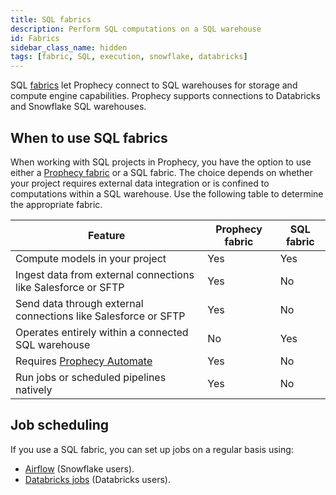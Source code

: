 ```yaml
---
title: SQL fabrics
description: Perform SQL computations on a SQL warehouse
id: Fabrics
sidebar_class_name: hidden
tags: [fabric, SQL, execution, snowflake, databricks]
---
```


SQL [fabrics](docs/getting-started/concepts/fabrics.md) let Prophecy connect to SQL warehouses for storage and compute engine capabilities. Prophecy supports connections to Databricks and Snowflake SQL warehouses.

## When to use SQL fabrics

When working with SQL projects in Prophecy, you have the option to use either a [Prophecy fabric](/administration/fabrics/prophecy-fabrics) or a SQL fabric. The choice depends on whether your project requires external data integration or is confined to computations within a SQL warehouse. Use the following table to determine the appropriate fabric.

| Feature                                                        | Prophecy fabric | SQL fabric |
| -------------------------------------------------------------- | --------------- | ---------- |
| Compute models in your project                                 | Yes             | Yes        |
| Ingest data from external connections like Salesforce or SFTP  | Yes             | No         |
| Send data through external connections like Salesforce or SFTP | Yes             | No         |
| Operates entirely within a connected SQL warehouse             | No              | Yes        |
| Requires [Prophecy Automate](/administration/architecture)     | Yes             | No         |
| Run jobs or scheduled pipelines natively                       | Yes             | No         |

## Job scheduling

If you use a SQL fabric, you can set up jobs on a regular basis using:

- [Airflow](/engineers/airflow) (Snowflake users).
- [Databricks jobs](/engineers/databricks-jobs) (Databricks users).

